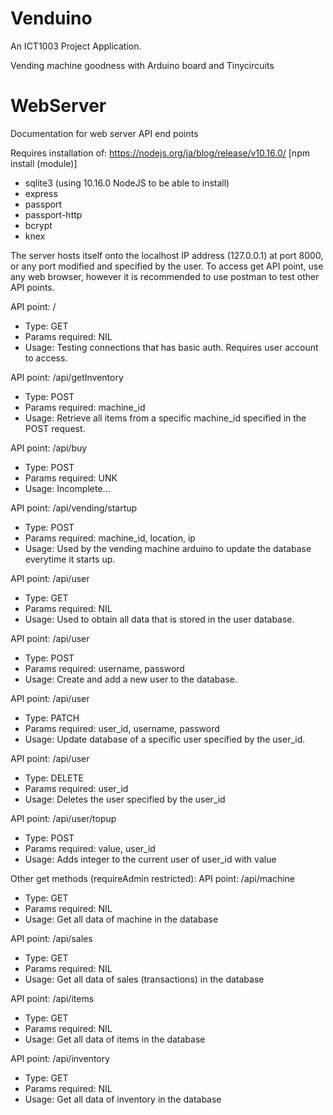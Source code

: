 # Venduino
An ICT1003 Project Application.

Vending machine goodness with Arduino board and Tinycircuits 

# WebServer

Documentation for web server API end points

Requires installation of:
https://nodejs.org/ja/blog/release/v10.16.0/
[npm install (module)]
- sqlite3 (using 10.16.0 NodeJS to be able to install)
- express
- passport
- passport-http
- bcrypt
- knex

The server hosts itself onto the localhost IP address (127.0.0.1) at port 8000, or any port modified and specified by the user. 
To access get API point, use any web browser, however it is recommended to use postman to test other API points.

API point: /
- Type: GET
- Params required: NIL
- Usage: Testing connections that has basic auth. Requires user account to access.

API point: /api/getInventory
- Type: POST
- Params required: machine_id
- Usage: Retrieve all items from a specific machine_id specified in the POST request.

API point: /api/buy
- Type: POST
- Params required: UNK
- Usage: Incomplete...

API point: /api/vending/startup
- Type: POST
- Params required: machine_id, location, ip
- Usage: Used by the vending machine arduino to update the database everytime it starts up.

API point: /api/user
- Type: GET
- Params required: NIL
- Usage: Used to obtain all data that is stored in the user database.

API point: /api/user
- Type: POST
- Params required: username, password
- Usage: Create and add a new user to the database.

API point: /api/user
- Type: PATCH
- Params required: user_id, username, password
- Usage: Update database of a specific user specified by the user_id.

API point: /api/user
- Type: DELETE
- Params required: user_id
- Usage: Deletes the user specified by the user_id

API point: /api/user/topup
- Type: POST
- Params required: value, user_id
- Usage: Adds integer to the current user of user_id with value

Other get methods (requireAdmin restricted):
API point: /api/machine
- Type: GET
- Params required: NIL
- Usage: Get all data of machine in the database

API point: /api/sales
- Type: GET
- Params required: NIL
- Usage: Get all data of sales (transactions) in the database

API point: /api/items
- Type: GET
- Params required: NIL
- Usage: Get all data of items in the database

API point: /api/inventory
- Type: GET
- Params required: NIL
- Usage: Get all data of inventory in the database
